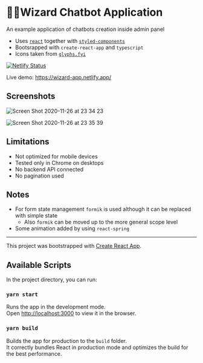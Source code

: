 # 🧙‍♂️Wizard Chatbot Application

An example application of chatbots creation inside admin panel

- Uses [`react`](https://reactjs.org/) together with [`styled-components`](https://styled-components.com/)
- Bootsrapped with `create-react-app` and `typescript`
- Icons taken from [`glyphs.fyi`](https://glyphs.fyi/)

[![Netlify Status](https://api.netlify.com/api/v1/badges/0e0d99a9-fce6-40a1-b2c1-3a592950ce0f/deploy-status)](https://app.netlify.com/sites/wizard-app/deploys)

Live demo: https://wizard-app.netlify.app/ 

## Screenshots

![Screen Shot 2020-11-26 at 23 34 23](https://user-images.githubusercontent.com/3536796/100390291-1f805680-3030-11eb-933e-7ecc9d5770ff.png)

![Screen Shot 2020-11-26 at 23 35 39](https://user-images.githubusercontent.com/3536796/100390333-4179d900-3030-11eb-97e4-6a47e2b99d2b.png)

## Limitations

- Not optimized for mobile devices
- Tested only in Chrome on desktops
- No backend API connected
- No pagination used

## Notes

- For form state management `formik` is used although it can be replaced with simple state
  - Also `formik` can be moved up to the more general scope level
- Some animation added by using `react-spring`

---

This project was bootstrapped with [Create React App](https://github.com/facebook/create-react-app).

## Available Scripts

In the project directory, you can run:

### `yarn start`

Runs the app in the development mode.\
Open [http://localhost:3000](http://localhost:3000) to view it in the browser.

### `yarn build`

Builds the app for production to the `build` folder.\
It correctly bundles React in production mode and optimizes the build for the best performance.
